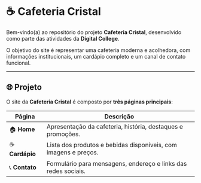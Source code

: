 # ☕ Cafeteria Cristal  

Bem-vindo(a) ao repositório do projeto **Cafeteria Cristal**, desenvolvido como parte das atividades da **Digital College**.  

O objetivo do site é representar uma cafeteria moderna e acolhedora, com informações institucionais, um cardápio completo e um canal de contato funcional.  

---

## 🌐 Projeto

O site da **Cafeteria Cristal** é composto por **três páginas principais**:

| Página | Descrição |
|--------|------------|
| 🏠 **Home** | Apresentação da cafeteria, história, destaques e promoções. |
| ☕ **Cardápio** | Lista dos produtos e bebidas disponíveis, com imagens e preços. |
| 📞 **Contato** | Formulário para mensagens, endereço e links das redes sociais. 



